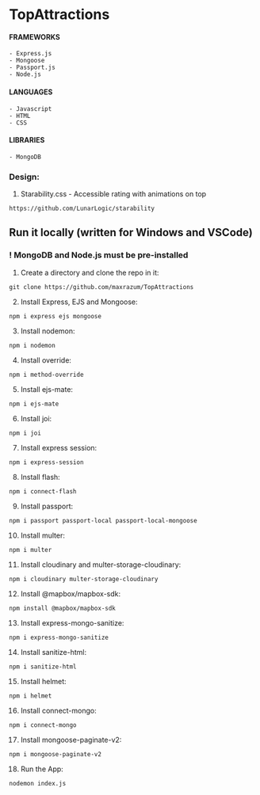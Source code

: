 # TopAttractions

#### FRAMEWORKS
    - Express.js
    - Mongoose
    - Passport.js
    - Node.js

#### LANGUAGES
    - Javascript
    - HTML
    - CSS

#### LIBRARIES
    - MongoDB

### Design:

1) Starability.css - Accessible rating with animations on top
```
https://github.com/LunarLogic/starability
```


## Run it locally (written for Windows and VSCode)
### ! MongoDB and Node.js must be pre-installed

1) Create a directory and clone the repo in it:
```
git clone https://github.com/maxrazum/TopAttractions
```
2) Install Express, EJS and Mongoose:
```
npm i express ejs mongoose
```
3) Install nodemon:
```
npm i nodemon
```
4) Install override:
```
npm i method-override
```
5) Install ejs-mate:
```
npm i ejs-mate
```
6) Install joi:
```
npm i joi
```
7) Install express session:
```
npm i express-session
```
8) Install flash:
```
npm i connect-flash
```
9) Install passport:
```
npm i passport passport-local passport-local-mongoose
```
10) Install multer:
```
npm i multer
```
11) Install cloudinary and multer-storage-cloudinary:
```
npm i cloudinary multer-storage-cloudinary
```
12) Install @mapbox/mapbox-sdk:
```
npm install @mapbox/mapbox-sdk
```
13) Install express-mongo-sanitize:
```
npm i express-mongo-sanitize
```
14) Install sanitize-html:
```
npm i sanitize-html
```
15) Install helmet:
```
npm i helmet
```
16) Install connect-mongo:
```
npm i connect-mongo
```
17) Install mongoose-paginate-v2:
```
npm i mongoose-paginate-v2
```
18) Run the App:
```
nodemon index.js
```